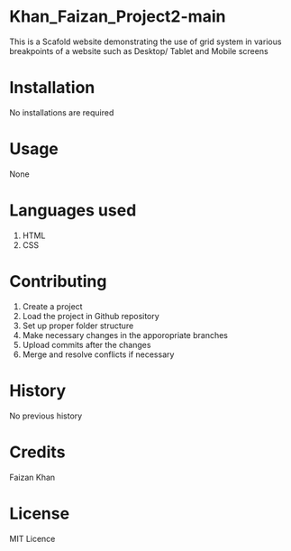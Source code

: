 # Khan_Faizan_Project2-main
This is a Scafold website demonstrating the use of grid system in various breakpoints of a website such as Desktop/ Tablet and Mobile screens

# Installation
No installations are required

# Usage
None

# Languages used
1. HTML
2. CSS

# Contributing
1. Create a project
2. Load the project in Github repository
3. Set up proper folder structure
4. Make necessary changes in the apporopriate branches
5. Upload commits after the changes
6. Merge and resolve conflicts if necessary

# History
No previous history

# Credits
Faizan Khan

# License
MIT Licence
